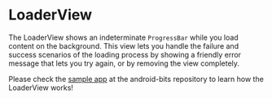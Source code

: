 # LoaderView
The LoaderView shows an indeterminate ```ProgressBar``` while you load content on the background. This view lets you handle the failure and success scenarios of the loading process by showing a friendly error message that lets you try again, or by removing the view completely.

Please check the [sample app](https://github.com/H3x0mega/android-bits) at the android-bits repository to learn how the LoaderView works!
